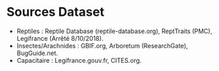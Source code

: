 # Sources Dataset
- Reptiles : Reptile Database (reptile-database.org), ReptTraits (PMC), Legifrance (Arrêté 8/10/2018).
- Insectes/Arachnides : GBIF.org, Arboretum (ResearchGate), BugGuide.net.
- Capacitaire : Legifrance.gouv.fr, CITES.org.